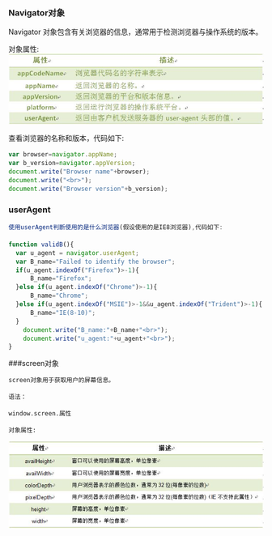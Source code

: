 ### Navigator对象

Navigator 对象包含有关浏览器的信息，通常用于检测浏览器与操作系统的版本。

对象属性:
    ![](/assets/5354cff70001428b06880190.jpg)

查看浏览器的名称和版本，代码如下:

```js
var browser=navigator.appName; 
var b_version=navigator.appVersion; 
document.write("Browser name"+browser);
document.write("<br>"); 
document.write("Browser version"+b_version);
```

### userAgent

```js
使用userAgent判断使用的是什么浏览器(假设使用的是IE8浏览器),代码如下:

function validB(){ 
  var u_agent = navigator.userAgent; 
  var B_name="Failed to identify the browser"; 
  if(u_agent.indexOf("Firefox")>-1){ 
      B_name="Firefox"; 
  }else if(u_agent.indexOf("Chrome")>-1){ 
      B_name="Chrome"; 
  }else if(u_agent.indexOf("MSIE")>-1&&u_agent.indexOf("Trident")>-1){ 
      B_name="IE(8-10)";  
  }
    document.write("B_name:"+B_name+"<br>");
    document.write("u_agent:"+u_agent+"<br>"); 
} 
```



###screen对象

    screen对象用于获取用户的屏幕信息。

    语法：

    window.screen.属性

    对象属性:
   ![](/assets/5354d2810001a47706210213.jpg)
